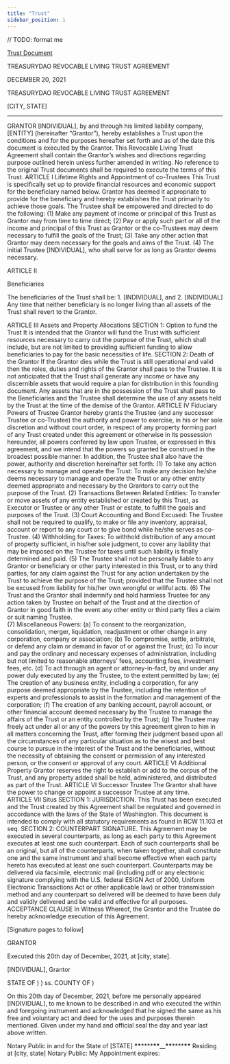 ```yaml
---
title: "Trust"
sidebar_position: 1
---
```


// TODO: format me

[Trust Document](papers/Trust.docx)

TREASURYDAO
REVOCABLE LIVING TRUST AGREEMENT

DECEMBER 20, 2021

TREASURYDAO
REVOCABLE LIVING TRUST AGREEMENT

[CITY, STATE]

---

GRANTOR
[INDIVIDUAL], by and through his limited liability company, [ENTITY] (hereinafter “Grantor”), hereby establishes a Trust upon the conditions and for the purposes hereafter set forth and as of the date this document is executed by the Grantor.
This Revocable Living Trust Agreement shall contain the Grantor’s wishes and directions regarding purpose outlined herein unless further amended in writing. No reference to the original Trust documents shall be required to execute the terms of this Trust.
ARTICLE I
Lifetime Rights and Appointment of co-Trustees
This Trust is specifically set up to provide financial resources and economic support for the beneficiary named below. Grantor has deemed it appropriate to provide for the beneficiary and hereby establishes the Trust primarily to achieve those goals. The Trustee shall be empowered and directed to do the following:
(1) Make any payment of income or principal of this Trust as Grantor may from time to time direct;
(2) Pay or apply such part or all of the income and principal of this Trust as Grantor or the co-Trustees may deem necessary to fulfill the goals of the Trust;
(3) Take any other action that Grantor may deem necessary for the goals and aims of the Trust.
(4) The initial Trustee [INDIVIDUAL], who shall serve for as long as Grantor deems necessary.

ARTICLE II

Beneficiaries

The beneficiaries of the Trust shall be: 1. [INDIVIDUAL], and 2. [INDIVIDUAL]
Any time that neither beneficiary is no longer living than all assets of the Trust shall revert to the Grantor.

ARTICLE III
Assets and Property Allocations
SECTION 1: Option to fund the Trust
It is intended that the Grantor will fund the Trust with sufficient resources necessary to carry out the purpose of the Trust, which shall include, but are not limited to providing sufficient funding to allow beneficiaries to pay for the basic necessities of life.
SECTION 2: Death of the Grantor
If the Grantor dies while the Trust is still operational and valid then the roles, duties and rights of the Grantor shall pass to the Trustee. It is not anticipated that the Trust shall generate any income or have any discernible assets that would require a plan for distribution in this founding document. Any assets that are in the possession of the Trust shall pass to the Beneficiaries and the Trustee shall determine the use of any assets held by the Trust at the time of the demise of the Grantor.
ARTICLE IV
Fiduciary Powers of Trustee
Grantor hereby grants the Trustee (and any successor Trustee or co-Trustee) the authority and power to exercise, in his or her sole discretion and without court order, in respect of any property forming part of any Trust created under this agreement or otherwise in its possession hereunder, all powers conferred by law upon Trustee, or expressed in this agreement, and we intend that the powers so granted be construed in the broadest possible manner. In addition, the Trustee shall also have the power, authority and discretion hereinafter set forth:
(1) To take any action necessary to manage and operate the Trust: To make any decision he/she deems necessary to manage and operate the Trust or any other entity deemed appropriate and necessary by the Grantors to carry out the purpose of the Trust.
(2) Transactions Between Related Entities: To transfer or move assets of any entity established or created by this Trust, as Executor or Trustee or any other Trust or estate, to fulfill the goals and purposes of the Trust.
(3) Court Accounting and Bond Excused: The Trustee shall not be required to qualify, to make or file any inventory, appraisal, account or report to any court or to give bond while he/she serves as co-Trustee.
(4) Withholding for Taxes: To withhold distribution of any amount of property sufficient, in his/her sole judgment, to cover any liability that may be imposed on the Trustee for taxes until such liability is finally determined and paid.
(5) The Trustee shall not be personally liable to any Grantor or beneficiary or other party interested in this Trust, or to any third parties, for any claim against the Trust for any action undertaken by the Trust to achieve the purpose of the Trust; provided that the Trustee shall not be excused from liability for his/her own wrongful or willful acts.
(6) The Trust and the Grantor shall indemnify and hold harmless Trustee for any action taken by Trustee on behalf of the Trust and at the direction of Grantor in good faith in the event any other entity or third party files a claim or suit naming Trustee.  
(7) Miscellaneous Powers:
(a) To consent to the reorganization, consolidation, merger, liquidation, readjustment or other change in any corporation, company or association;
(b) To compromise, settle, arbitrate, or defend any claim or demand in favor of or against the Trust;
(c) To incur and pay the ordinary and necessary expenses of administration, including but not limited to reasonable attorneys’ fees, accounting fees, investment fees, etc.
(d) To act through an agent or attorney-in-fact, by and under any power duly executed by any the Trustee, to the extent permitted by law;
(e) The creation of any business entity, including a corporation, for any purpose deemed appropriate by the Trustee, including the retention of experts and professionals to assist in the formation and management of the corporation;
(f) The creation of any banking account, payroll account, or other financial account deemed necessary by the Trustee to manage the affairs of the Trust or an entity controlled by the Trust;
(g) The Trustee may freely act under all or any of the powers by this agreement given to him in all matters concerning the Trust, after forming their judgment based upon all the circumstances of any particular situation as to the wisest and best course to pursue in the interest of the Trust and the beneficiaries, without the necessity of obtaining the consent or permission of any interested person, or the consent or approval of any court.
ARTICLE VI
Additional Property
Grantor reserves the right to establish or add to the corpus of the Trust, and any property added shall be held, administered, and distributed as part of the Trust.
ARTICLE VI
Successor Trustee
The Grantor shall have the power to change or appoint a successor Trustee at any time.  
ARTICLE VII
Situs
SECTION 1: JURISDICTION. This Trust has been executed and the Trust created by this Agreement shall be regulated and governed in accordance with the laws of the State of Washington. This document is intended to comply with all statutory requirements as found in RCW 11.103 et seq.
SECTION 2: COUNTERPART SIGNATURE. This Agreement may be executed in several counterparts, as long as each party to this Agreement executes at least one such counterpart. Each of such counterparts shall be an original, but all of the counterparts, when taken together, shall constitute one and the same instrument and shall become effective when each party hereto has executed at least one such counterpart. Counterparts may be delivered via facsimile, electronic mail (including pdf or any electronic signature complying with the U.S. federal ESIGN Act of 2000, Uniform Electronic Transactions Act or other applicable law) or other transmission method and any counterpart so delivered will be deemed to have been duly and validly delivered and be valid and effective for all purposes.
ACCEPTANCE CLAUSE
In Witness Whereof, the Grantor and the Trustee do hereby acknowledge execution of this Agreement.

[Signature pages to follow]

GRANTOR

Executed this 20th day of December, 2021, at [city, state].

[INDIVIDUAL], Grantor

STATE OF )
) ss.
COUNTY OF )

On this 20th day of December, 2021, before me personally appeared [INDIVIDUAL], to me known to be described in and who executed the within and foregoing instrument and acknowledged that he signed the same as his free and voluntary act and deed for the uses and purposes therein mentioned. Given under my hand and official seal the day and year last above written.

Notary Public in and for the State of [STATE] **\*\***\*\*\*\***\*\***\_\_**\*\***\*\*\*\***\*\***
Residing at [city, state] Notary Public:
My Appointment expires:
